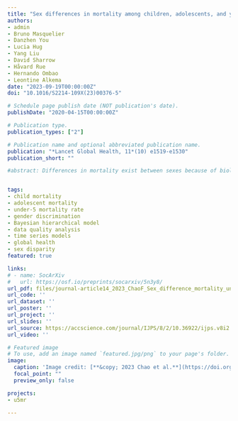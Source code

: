 ```yaml
---
title: "Sex differences in mortality among children, adolescents, and young people aged 0-24 years: a systematic assessment of national, regional, and global trends from 1990 to 2021"
authors:
- admin
- Bruno Masquelier
- Danzhen You
- Lucia Hug
- Yang Liu
- David Sharrow
- Håvard Rue
- Hernando Ombao
- Leontine Alkema
date: "2023-09-19T00:00:00Z"
doi: "10.1016/S2214-109X(23)00376-5"

# Schedule page publish date (NOT publication's date).
publishDate: "2020-04-15T00:00:00Z"

# Publication type.
publication_types: ["2"]

# Publication name and optional abbreviated publication name.
publication: "*Lancet Global Health, 11*(10) e1519-e1530"
publication_short: ""

#abstract: Differences in mortality exist between sexes because of biological, genetic, and social factors. Sex differentials are well documented in children younger than 5 years but have not been systematically examined for ages 5–24 years. We aimed to estimate the sex ratio of mortality from birth to age 24 years and reconstruct trends in sex-specific mortality between 1990 and 2021 for 200 countries, major regions, and the world. We compiled comprehensive databases on the mortality sex ratio (ratio of male to female mortality rates) for individuals aged 0–4 years, 5–14 years, and 15–24 years. The databases contain mortality rates from death registration systems, full birth and sibling histories from surveys, and reports on household deaths in censuses. We modelled the sex ratio of age-specific mortality as a function of the mortality in both sexes using Bayesian hierarchical time-series models. We report the levels and trends of sex ratios and estimate the expected female mortality and excess female mortality rates (the difference between the estimated female mortality and the expected female mortality) to identify countries with outlying sex ratios. Globally, the mortality sex ratio was 1·13 (ie, boys were more likely to die than girls of the same age) for ages 0–4 years (90% uncertainty interval 1·11 to 1·15) in 2021. This ratio increased with age to 1·16 (1·12 to 1·20) for 5–14 years, reaching 1·65 for 15–24 years (1·52 to 1·75). In all age groups, the global sex ratio of mortality increased between 1990 and 2021, driven by faster declines in female mortality. In 2021, the probability of a newborn male reaching age 25 years was 94·1% (93·7 to 94·4), compared with 95·1% for a newborn female (94·7 to 95·3). We found a disadvantage of females versus males (compared with countries with similar total mortality) in 2021 in five countries for ages 0–4 years (Algeria, Bangladesh, Egypt, India, and Iran), one country (Suriname) for ages 5–14 years, and 13 countries for ages 15-24 years (including Bangladesh and India). We found the reverse pattern (disadvantage of males vs females compared with countries of similar total mortality) in one country in ages 0–4 years (Vietnam) and eight countries in ages 15-24 years (including Brazil and Mexico). Globally, the number of excess female deaths from birth to age 24 years was 86,563 (–6059 to 164,000) in 2021, down from 544,636 (453,982 to 633,265) in 1990. The global sex ratio of mortality for all age groups in the first 25 years of life increased between 1990 and 2021. Targeted interventions should focus on countries with outlying sex ratios of mortality to reduce disparities due to discrimination in health care, nutrition, and violence.


tags:
- child mortality
- adolescent mortality
- under-5 mortality rate
- gender discrimination
- Bayesian hierarchical model
- data quality analysis
- time series models
- global health
- sex disparity
featured: true

links:
# - name: SocArXiv
#   url: https://osf.io/preprints/socarxiv/5n3y8/
url_pdf: files/journal-article14_2023_ChaoF_Sex_difference_mortality_under_25.pdf
url_code: ''
url_dataset: ''
url_poster: ''
url_project: ''
url_slides: ''
url_source: https://accscience.com/journal/IJPS/8/2/10.36922/ijps.v8i2.332
url_video: ''

# Featured image
# To use, add an image named `featured.jpg/png` to your page's folder. 
image:
  caption: 'Image credit: [**&copy; 2023 Chao et al.**](https://doi.org/10.1016/S2214-109X(23)00376-5)'
  focal_point: ""
  preview_only: false

projects:
- u5mr

---
```

<div data-badge-details="right" data-badge-type="medium-donut" data-doi="10.1016/S2214-109X(23)00376-5" data-hide-no-mentions="true" class="altmetric-embed"></div>
